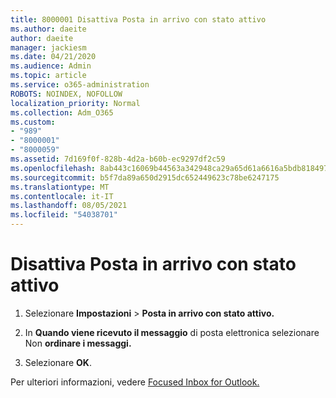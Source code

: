 ```yaml
---
title: 8000001 Disattiva Posta in arrivo con stato attivo
ms.author: daeite
author: daeite
manager: jackiesm
ms.date: 04/21/2020
ms.audience: Admin
ms.topic: article
ms.service: o365-administration
ROBOTS: NOINDEX, NOFOLLOW
localization_priority: Normal
ms.collection: Adm_O365
ms.custom:
- "989"
- "8000001"
- "8000059"
ms.assetid: 7d169f0f-828b-4d2a-b60b-ec9297df2c59
ms.openlocfilehash: 8ab443c16069b44563a342948ca29a65d61a6616a5bdb8184978e70191eebcbc
ms.sourcegitcommit: b5f7da89a650d2915dc652449623c78be6247175
ms.translationtype: MT
ms.contentlocale: it-IT
ms.lasthandoff: 08/05/2021
ms.locfileid: "54038701"
---
```

# <a name="turn-off-focused-inbox"></a>Disattiva Posta in arrivo con stato attivo

1. Selezionare **Impostazioni** \> **Posta in arrivo con stato attivo.**  

2. In **Quando viene ricevuto il messaggio** di posta elettronica selezionare Non **ordinare i messaggi.**

3. Selezionare **OK**.

Per ulteriori informazioni, vedere [Focused Inbox for Outlook.](https://support.office.com/article/f445ad7f-02f4-4294-a82e-71d8964e3978?wt.mc_id=Office_Outlook_com_Alchemy)
